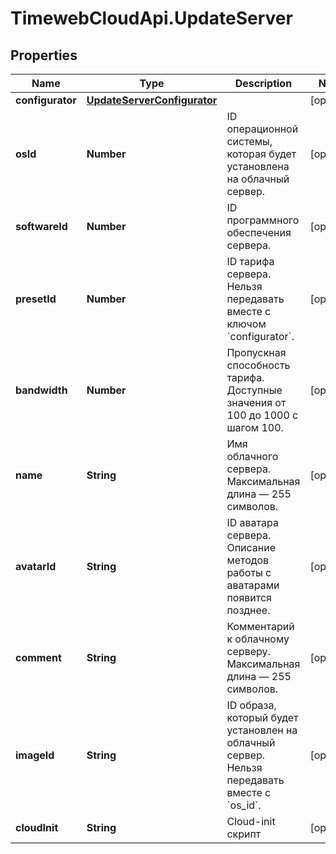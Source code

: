 # TimewebCloudApi.UpdateServer

## Properties

Name | Type | Description | Notes
------------ | ------------- | ------------- | -------------
**configurator** | [**UpdateServerConfigurator**](UpdateServerConfigurator.md) |  | [optional] 
**osId** | **Number** | ID операционной системы, которая будет установлена на облачный сервер. | [optional] 
**softwareId** | **Number** | ID программного обеспечения сервера. | [optional] 
**presetId** | **Number** | ID тарифа сервера. Нельзя передавать вместе с ключом &#x60;configurator&#x60;. | [optional] 
**bandwidth** | **Number** | Пропускная способность тарифа. Доступные значения от 100 до 1000 с шагом 100. | [optional] 
**name** | **String** | Имя облачного сервера. Максимальная длина — 255 символов. | [optional] 
**avatarId** | **String** | ID аватара сервера. Описание методов работы с аватарами появится позднее. | [optional] 
**comment** | **String** | Комментарий к облачному серверу. Максимальная длина — 255 символов. | [optional] 
**imageId** | **String** | ID образа, который будет установлен на облачный сервер. Нельзя передавать вместе с &#x60;os_id&#x60;. | [optional] 
**cloudInit** | **String** | Cloud-init скрипт | [optional] 


